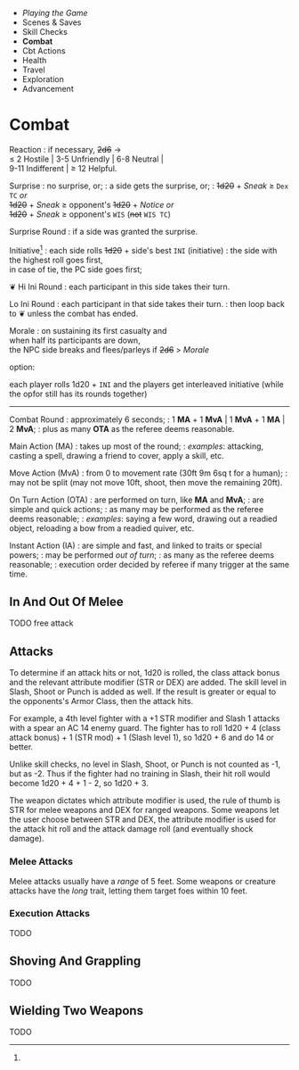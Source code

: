 
<!-- .margin.compass -->
* _Playing the Game_
* Scenes & Saves
* Skill Checks
* **Combat**
* Cbt Actions
* Health
* Travel
* Exploration
* Advancement


# Combat


Reaction
: if necessary, ~~2d6~~ →<br/>≤ 2 Hostile | 3-5 Unfriendly | 6-8  Neutral |<br/>9-11 Indifferent | ≥ 12 Helpful.

Surprise
: no surprise, or;
: a side gets the surprise, or;
: ~~1d20~~ + _Sneak_ ≥ `Dex TC` _or_<br/>~~1d20~~ + _Sneak_ ≥ opponent's ~~1d20~~ + _Notice_ _or_<br/>~~1d20~~ + _Sneak_ ≥ opponent's `WIS` (~~not~~ `WIS TC`)

Surprise Round
: if a side was granted the surprise.

Initiative[^1]
: each side rolls ~~1d20~~ + side's best `INI` (initiative)
: the side with the highest roll goes first,<br/>in case of tie, the PC side goes first;

<span class="fleuron">❦</span> Hi Ini Round
: each participant in this side takes their turn.

Lo Ini Round
: each participant in that side takes their turn.
: then loop back to ❦ unless the combat has ended.

Morale
: on sustaining its first casualty and<br/>when half its participants are down,<br/>the NPC side breaks and flees/parleys if ~~2d6~~ > _Morale_

[^1]:
  option:

  each player rolls 1d20 + `INI` and the players get interleaved initiative (while the opfor still has its rounds together)


<hr/>

<!-- .actions -->
Combat Round
: approximately 6 seconds;
: 1 **MA** + 1 **MvA** | 1 **MvA** + 1 **MA** | 2 **MvA**;
: plus as many **OTA** as the referee deems reasonable.

Main Action (MA)
: takes up most of the round;
: _examples_: attacking, casting a spell, drawing a friend to cover, apply a skill, etc.

Move Action (MvA)
: from 0 to movement rate (30ft 9m 6sq t for a human);
: may not be split (may not move 10ft, shoot, then move the remaining 20ft).

On Turn Action (OTA)
: are performed on turn, like **MA** and **MvA**;
: are simple and quick actions;
: as many may be performed as the referee deems reasonable;
: _examples_: saying a few word, drawing out a readied object, reloading a bow from a readied quiver, etc.

Instant Action (IA)
: are simple and fast, and linked to traits or special powers;
: may be performed _out of turn_;
: as many as the referee deems reasonable;
: execution order decided by referee if many trigger at the same time.


<!-- RETURN -->

## In And Out Of Melee

TODO free attack

## Attacks

To determine if an attack hits or not, 1d20 is rolled, the class attack bonus and the relevant attribute modifier (STR or DEX) are added. The skill level in Slash, Shoot or Punch is added as well. If the result is greater or equal to the opponents's Armor Class, then the attack hits.

For example, a 4th level fighter with a +1 STR modifier and Slash 1 attacks with a spear an AC 14 enemy guard. The fighter has to roll 1d20 + 4 (class attack bonus) + 1 (STR mod) + 1 (Slash level 1), so 1d20 + 6 and do 14 or better.

Unlike skill checks, no level in Slash, Shoot, or Punch is not counted as -1, but as -2. Thus if the fighter had no training in Slash, their hit roll would become 1d20 + 4 + 1 - 2, so 1d20 + 3.

The weapon dictates which attribute modifier is used, the rule of thumb is STR for melee weapons and DEX for ranged weapons. Some weapons let the user choose between STR and DEX, the attribute modifier is used for the attack hit roll and the attack damage roll (and eventually shock damage).

### Melee Attacks

Melee attacks usually have a _range_ of 5 feet. Some weapons or creature attacks have the _long_ trait, letting them target foes within 10 feet.

### Execution Attacks

TODO

## Shoving And Grappling

TODO

## Wielding Two Weapons

TODO

